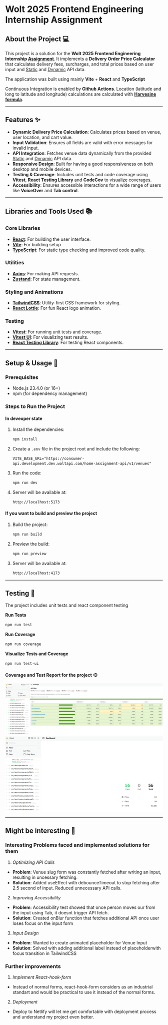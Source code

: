# Wolt 2025 Frontend Engineering Internship Assignment

## About the Project 💻

This project is a solution for the **Wolt 2025 Frontend Engineering Internship [Assignment](https://github.com/woltapp/frontend-internship-2025/tree/main)**. It implements a **Delivery Order Price Calculator** that calculates delivery fees, surcharges, and total prices based on user input and [Static](https://consumer-api.development.dev.woltapi.com/home-assignment-api/v1/venues/home-assignment-venue-helsinki/static) and [Dynamic](https://consumer-api.development.dev.woltapi.com/home-assignment-api/v1/venues/home-assignment-venue-helsinki/dynamic) API data.


The application was built using mainly **Vite** + **React** and **TypeScript**

Continuous Integration is enabled by **Github Actions**.
Location (latitude and long to latitude and longitude) calculations are calculated with [**Harvesine formula**](https://www.geeksforgeeks.org/haversine-formula-to-find-distance-between-two-points-on-a-sphere/).

---

## Features ✨

- **Dynamic Delivery Price Calculation**: Calculates prices based on venue, user location, and cart value.
- **Input Validation**: Ensures all fields are valid with error messages for invalid input.
- **API Integration**: Fetches venue data dynamically from the provided [Static](https://consumer-api.development.dev.woltapi.com/home-assignment-api/v1/venues/home-assignment-venue-helsinki/static) and [Dynamic](https://consumer-api.development.dev.woltapi.com/home-assignment-api/v1/venues/home-assignment-venue-helsinki/dynamic) API data.
- **Responsive Design**: Built for having a good responsiveness on both desktop and mobile devices.
- **Testing & Coverage**: Includes unit tests and code coverage using **Vitest**, **React Testing Library** and **CodeCov** to visualize coverages.
- **Accessibility**: Ensures accessible interactions for a wide range of users like **VoiceOver** and **Tab control**.

---

## Libraries and Tools Used 📚

### **Core Libraries**

- [**React**](https://react.dev/learn): For building the user interface.
- [**Vite**](https://vite.dev/guide/): For building setup
- [**TypeScript**](https://www.typescriptlang.org/docs/): For static type checking and improved code quality.

### **Utilities**

- [**Axios**](https://www.npmjs.com/package/axios): For making API requests.
- [**Zustand**](https://www.npmjs.com/package/zustand): For state management.

### **Styling and Animations**

- [**TailwindCSS**](https://tailwindcss.com/docs/installation): Utility-first CSS framework for styling.
- [**React Lottie**](https://lottiereact.com/): For fun React logo animation.

### **Testing**

- [**Vitest**](https://vitest.dev/guide/): For running unit tests and coverage.
- [**Vitest UI**](https://vitest.dev/guide/ui): For visualizing test results.
- [**React Testing Library**](https://www.npmjs.com/package/@testing-library/react): For testing React components.

---

## Setup & Usage 🚀

### **Prerequisites**

- Node.js 23.4.0 (or 16+)
- npm (for dependency management)

### **Steps to Run the Project**

#### In deveoper state

1. Install the dependencies:
   ```bash
   npm install

2. Create a `.env` file in the project root and include the following:
   ```dotenv
   VITE_BASE_URL="https://consumer-api.development.dev.woltapi.com/home-assignment-api/v1/venues"
   ```
2. Run the code:
   ```bash
   npm run dev
   ```
3. Server will be available at:
   ```bash
   http://localhost:5173

   ```

#### If you want to build and preview the project

1. Build the project:
   ```bash
   npm run build
   ```
2. Preview the build:
   ```bash
   npm run preview
   ```
3. Server will be available at:
   ```bash
   http://localhost:4173

   ```

---

## Testing 🧪

The project includes unit tests and react component testing

**Run Tests**

```bash
npm run test
```

**Run Coverage**

```bash
npm run coverage
```

**Visualize Tests and Coverage**

```bash
npm run test-ui
```

#### Coverage and Test Report for the project :D
![coverage_report](docs/coverage-report.png)
![test_report](docs/test-report.png)

---

## Might be interesting 👀
### Interesting Problems faced and implemented solutions for them
1. *Optimizing API Calls*
- **Problem**: Venue slug form was constantly fetched after writing an input, resulting in uncessary fetching.
- **Solution**: Added useEffect with debounceTimeout to stop fetching after 2.5 second of input. Reduced unnecessary API calls.

2. *Improving Accessibility*
- **Problem**: Accessibility test showed that once person moves our from the input using Tab, it doesnt trigger API fetch.
- **Solution**: Created onBlur function that fetches additional API once user loses focus on the input form

3. *Input Design*
- **Problem**: Wanted to create animated placeholder for Venue Input
- **Solution**: Solved with adding additional label instead of placeholderwith focus transition in TailwindCSS

### Further improvements
1. *Implement React-hook-form*
- Instead of normal forms, react-hook-form considers as an industrial standart and would be practical to use it instead of the normal forms.
2. *Deployment*
- Deploy to Netlify will let me get comfortable with deployment process and understand my project even better.